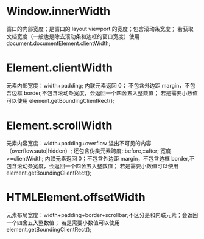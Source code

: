 # Window.innerWidth

窗口的内部宽度；是窗口的 layout viewport 的宽度；包含滚动条宽度；
若获取文档宽度（一般也是除去滚动条和边框的窗口宽度）使用 document.documentElement.clientWidth;

# Element.clientWidth

元素内部宽度：width+padding; 内联元素返回 0；
不包含外边距 margin，不包含边框 border,不包含滚动条宽度，会返回一个四舍五入整数值；
若是需要小数值可以使用 element.getBoundingClientRect();

# Element.scrollWidth

元素内容宽度：width+padding+overflow 溢出不可见的内容（overflow:auto|hidden）; 还包含伪类元素跨度::before,::after;
宽度>=clientWidth;
内联元素返回 0；不包含外边距 margin，不包含边框 border,不包含滚动条宽度，会返回一个四舍五入整数值；
若是需要小数值可以使用 element.getBoundingClientRect();

# HTMLElement.offsetWidth

元素布局宽度：width+padding+border+scrollbar;不区分是和内联元素；会返回一个四舍五入整数值；
若是需要小数值可以使用 element.getBoundingClientRect();
